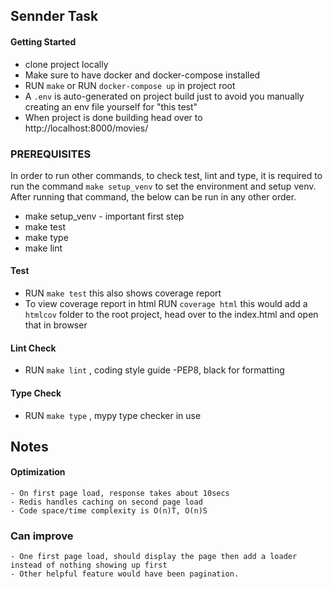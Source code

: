 ## Sennder Task

#### Getting Started

  - clone project locally
  - Make sure to have docker and docker-compose installed
  - RUN `make` or RUN `docker-compose up` in project root
  - A `.env` is auto-generated on project build just to avoid you manually creating an env file yourself for "this test"
  - When project is done building head over to http://localhost:8000/movies/

### PREREQUISITES
  In order to run other commands, to check test, lint and type, it is required to run the command `make setup_venv` to set the environment and setup venv. After running that command, the below can be run in any other order.

  - make setup_venv  - important first step
  - make test
  - make type
  - make lint

#### Test
  - RUN `make test` this also shows coverage report
  - To view coverage report in html RUN `coverage html` this would add a `htmlcov` folder to the root project, head over to the index.html and open that in browser

#### Lint Check
  - RUN `make lint` , coding style guide -PEP8, black for formatting

#### Type Check
  - RUN `make type` , mypy type checker in use

## Notes

  #### Optimization

    - On first page load, response takes about 10secs
    - Redis handles caching on second page load
    - Code space/time complexity is O(n)T, O(n)S

  ### Can improve
  
    - One first page load, should display the page then add a loader instead of nothing showing up first
    - Other helpful feature would have been pagination.